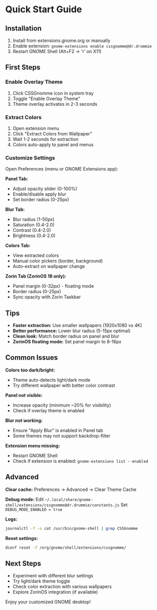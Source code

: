 # Quick Start Guide

## Installation

1. Install from extensions.gnome.org or manually
2. Enable extension: `gnome-extensions enable cssgnomme@dr.drummie`
3. Restart GNOME Shell (Alt+F2 → 'r' on X11)

## First Steps

### Enable Overlay Theme

1. Click CSSGnomme icon in system tray
2. Toggle "Enable Overlay Theme"
3. Theme overlay activates in 2-3 seconds

### Extract Colors

1. Open extension menu
2. Click "Extract Colors from Wallpaper"
3. Wait 1-2 seconds for extraction
4. Colors auto-apply to panel and menus

### Customize Settings

Open Preferences (menu or GNOME Extensions app):

**Panel Tab:**

-   Adjust opacity slider (0-100%)
-   Enable/disable apply blur
-   Set border radius (0-25px)

**Blur Tab:**

-   Blur radius (1-50px)
-   Saturation (0.4-2.0)
-   Contrast (0.4-2.0)
-   Brightness (0.4-2.0)

**Colors Tab:**

-   View extracted colors
-   Manual color pickers (border, background)
-   Auto-extract on wallpaper change

**Zorin Tab (ZorinOS 18 only):**

-   Panel margin (0-32px) - floating mode
-   Border radius (0-25px)
-   Sync opacity with Zorin Taskbar

## Tips

-   **Faster extraction:** Use smaller wallpapers (1920x1080 vs 4K)
-   **Better performance:** Lower blur radius (5-15px optimal)
-   **Clean look:** Match border radius on panel and blur
-   **ZorinOS floating mode:** Set panel margin to 8-16px

## Common Issues

**Colors too dark/bright:**

-   Theme auto-detects light/dark mode
-   Try different wallpaper with better color contrast

**Panel not visible:**

-   Increase opacity (minimum ~20% for visibility)
-   Check if overlay theme is enabled

**Blur not working:**

-   Ensure "Apply Blur" is enabled in Panel tab
-   Some themes may not support backdrop-filter

**Extension menu missing:**

-   Restart GNOME Shell
-   Check if extension is enabled: `gnome-extensions list --enabled`

## Advanced

**Clear cache:**
Preferences → Advanced → Clear Theme Cache

**Debug mode:**
Edit `~/.local/share/gnome-shell/extensions/cssgnomme@dr.drummie/constants.js`
Set `DEBUG_MODE_ENABLED = true`

**Logs:**

```bash
journalctl -f -o cat /usr/bin/gnome-shell | grep CSSGnomme
```

**Reset settings:**

```bash
dconf reset -f /org/gnome/shell/extensions/cssgnomme/
```

## Next Steps

-   Experiment with different blur settings
-   Try light/dark theme toggle
-   Check color extraction with various wallpapers
-   Explore ZorinOS integration (if available)

Enjoy your customized GNOME desktop!

